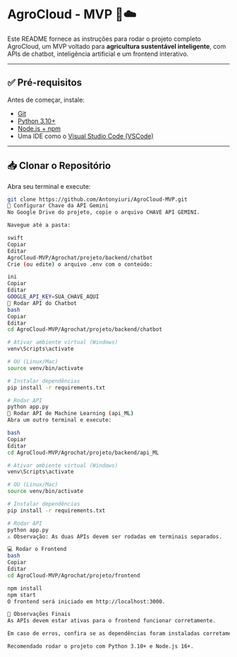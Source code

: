# AgroCloud - MVP 🌱☁️

Este README fornece as instruções para rodar o projeto completo AgroCloud, um MVP voltado para **agricultura sustentável inteligente**, com APIs de chatbot, inteligência artificial e um frontend interativo.

---

## ✅ Pré-requisitos

Antes de começar, instale:

- [Git](https://git-scm.com/)
- [Python 3.10+](https://www.python.org/)
- [Node.js + npm](https://nodejs.org/)
- Uma IDE como o [Visual Studio Code (VSCode)](https://code.visualstudio.com/)

---

## 📥 Clonar o Repositório

Abra seu terminal e execute:

```bash
git clone https://github.com/Antonyiuri/AgroCloud-MVP.git
🔐 Configurar Chave da API Gemini
No Google Drive do projeto, copie o arquivo CHAVE API GEMINI.

Navegue até a pasta:

swift
Copiar
Editar
AgroCloud-MVP/Agrochat/projeto/backend/chatbot
Crie (ou edite) o arquivo .env com o conteúdo:

ini
Copiar
Editar
GOOGLE_API_KEY=SUA_CHAVE_AQUI
🤖 Rodar API do Chatbot
bash
Copiar
Editar
cd AgroCloud-MVP/Agrochat/projeto/backend/chatbot

# Ativar ambiente virtual (Windows)
venv\Scripts\activate

# OU (Linux/Mac)
source venv/bin/activate

# Instalar dependências
pip install -r requirements.txt

# Rodar API
python app.py
🧠 Rodar API de Machine Learning (api_ML)
Abra um outro terminal e execute:

bash
Copiar
Editar
cd AgroCloud-MVP/Agrochat/projeto/backend/api_ML

# Ativar ambiente virtual (Windows)
venv\Scripts\activate

# OU (Linux/Mac)
source venv/bin/activate

# Instalar dependências
pip install -r requirements.txt

# Rodar API
python app.py
⚠️ Observação: As duas APIs devem ser rodadas em terminais separados.

💻 Rodar o Frontend
bash
Copiar
Editar
cd AgroCloud-MVP/Agrochat/projeto/frontend

npm install
npm start
O frontend será iniciado em http://localhost:3000.

📝 Observações Finais
As APIs devem estar ativas para o frontend funcionar corretamente.

Em caso de erros, confira se as dependências foram instaladas corretamente e se o arquivo .env está com a chave certa.

Recomendado rodar o projeto com Python 3.10+ e Node.js 16+.


